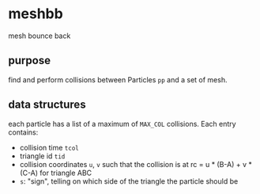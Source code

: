 # meshbb

mesh bounce back

## purpose

find and perform collisions between Particles `pp` and a set of mesh.

## data structures

each particle has a list of a maximum of `MAX_COL` collisions. Each entry contains:

* collision time `tcol`
* triangle id `tid`
* collision coordinates `u`, `v` such that the collision is at rc = u * (B-A) + v * (C-A) for triangle ABC
* `s`: "sign", telling on which side of the triangle the particle should be

